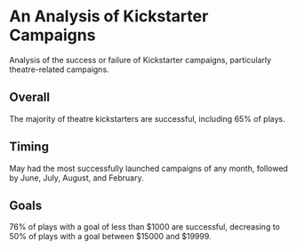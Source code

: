 # An Analysis of Kickstarter Campaigns
Analysis of the success or failure of Kickstarter campaigns, particularly theatre-related campaigns.

## Overall
The majority of theatre kickstarters are successful, including 65% of plays. 

## Timing
May had the most successfully launched campaigns of any month, followed by June, July, August, and February.

## Goals
76% of plays with a goal of less than $1000 are successful, decreasing to 50% of plays with a goal between $15000 and $19999.
